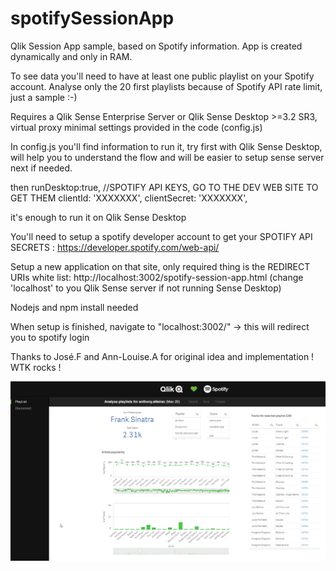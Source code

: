 # spotifySessionApp
Qlik Session App sample, based on Spotify information. App is created dynamically and only in RAM.

To see data you'll need to have at least one public playlist on your Spotify account. Analyse only the 20 first playlists because of Spotify API rate limit, just a sample :-)

Requires a Qlik Sense Enterprise Server or Qlik Sense Desktop >=3.2 SR3, virtual proxy minimal settings provided in the code (config.js)

In config.js you'll find information to run it, try first with Qlik Sense Desktop, will help you to understand the flow and will be easier to setup sense server next if needed.

then 
    runDesktop:true,
    //SPOTIFY API KEYS, GO TO THE DEV WEB SITE TO GET THEM
    clientId: 'XXXXXXX',
    clientSecret: 'XXXXXXX',

it's enough to run it on Qlik Sense Desktop

You'll need to  setup a spotify developer account to get your SPOTIFY API SECRETS : https://developer.spotify.com/web-api/

Setup a new application on that site, only required thing is the REDIRECT URIs white list: http://localhost:3002/spotify-session-app.html (change 'localhost' to you Qlik Sense server if not running Sense Desktop)

Nodejs and npm install needed

When setup is finished, navigate to "localhost:3002/" -> this will redirect you to spotify login

Thanks to José.F and Ann-Louise.A for original idea and implementation ! WTK rocks !

![alt text](https://raw.githubusercontent.com/aalteirac/spotifySessionApp/27201dacd1ce35f144ba318e17303729d1921036/thumb.png "screen-shot")
